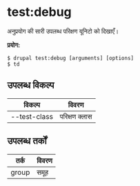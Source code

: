 # test:debug
अनुप्रयोग की सारी उपलब्ध परिक्षण यूनिटो को दिखाएँ।

**प्रयोग:**
```
$ drupal test:debug [arguments] [options]
$ td  
```

## उपलब्ध विकल्प
विकल्प | विवरण
-------|-------------
--test-class | परिक्षण क्लास

## उपलब्ध तर्कों
तर्क | विवरण
---------|-------------
group | समूह
